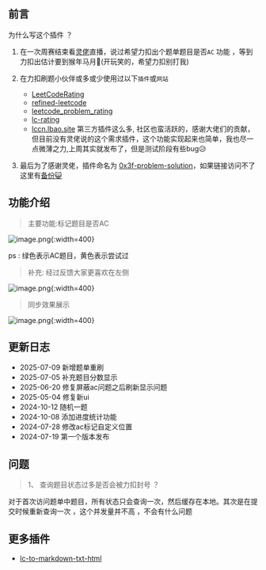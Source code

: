 
## 前言 

为什么写这个插件 ？

1. 在一次周赛结束看[灵佬](https://leetcode.cn/u/endlesscheng/)直播，说过希望力扣出个题单题目是否`AC` 功能 ，等到力扣出估计要到猴年马月🤣(开玩笑的，希望力扣别打我)

2. 在力扣刷题小伙伴或多或少使用过以下`插件`或`网站`
   - [LeetCodeRating](https://github.com/zhang-wangz/LeetCodeRating)
   - [refined-leetcode](https://github.com/XYShaoKang/refined-leetcode)
   - [leetcode_problem_rating](https://zerotrac.github.io/leetcode_problem_rating/#/)  
   - [lc-rating](https://huxulm.github.io/lc-rating/)  
   - [lccn.lbao.site](https://lccn.lbao.site/)
     第三方插件这么多, 社区也蛮活跃的，感谢大佬们的贡献，但目前没有灵佬说的这个需求插件，这个功能实现起来也简单，我也尽一点微薄之力,上周其实就发布了，但是测试阶段有些bug😥
   
3. 最后为了感谢灵佬，插件命名为 [0x3f-problem-solution](https://greasyfork.org/zh-CN/scripts/501134-0x3f-problem-solution)，如果链接访问不了这里有[备份😺](https://scriptcat.org/zh-CN/script-show-page/1967)
   
## 功能介绍


> 主要功能:标记题目是否AC


![image.png](https://pic.leetcode.cn/1722003843-HDQbur-image.png){:width=400}

ps : 绿色表示AC题目，黄色表示尝试过


> 补充: 经过反馈大家更喜欢在左侧

![image.png](https://pic.leetcode.cn/1722164433-lWzVmE-image.png){:width=400}


> 同步效果展示

![image.png](https://pic.leetcode.cn/1728766096-oQkWPB-image.png){:width=400}


## 更新日志

- 2025-07-09 新增题单重刷
- 2025-07-05 补充题目分数显示
- 2025-06-20 修复屏蔽ac问题之后刷新显示问题
- 2025-05-04 修复新ui
- 2024-10-12 随机一题
- 2024-10-08 添加进度统计功能
- 2024-07-28 修改ac标记自定义位置
- 2024-07-19 第一个版本发布

## 问题

> 1、 查询题目状态过多是否会被力扣封号 ？ 

对于首次访问题单中题目，所有状态只会查询一次，然后缓存在本地。其次是在提交时候重新查询一次 ，这个并发量并不高 ，不会有什么问题


## 更多插件

- [lc-to-markdown-txt-html](https://greasyfork.org/zh-CN/scripts/491969-lc-to-markdown-txt-html)